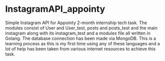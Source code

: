 # InstagramAPI_appointy
Simple Instagram API for Appointy 2-month internship tech task.
The modules consist of User and User_test, posts and posts_test and the main instagram along with its instagram_test and a modules file all written in Golang. 
The database connection has been made via MongoDB.
This is a learning process as this is my first time using any of these languages and a lot of help has been taken from various internet resources to achieve this task.
